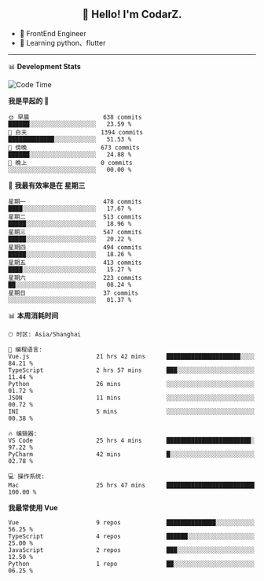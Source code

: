 <h2 align="center">👋 Hello! I'm CodarZ.</h2>

- 🔭 FrontEnd Engineer
- 🌱 Learning python、flutter

-------

📊 **Development Stats**

<!--START_SECTION:waka-->
![Code Time](http://img.shields.io/badge/Code%20Time-658%20hrs%2044%20mins-blue)

**我是早起的 🐤** 

```text
🌞 早晨                     638 commits         ██████░░░░░░░░░░░░░░░░░░░   23.59 % 
🌆 白天                     1394 commits        █████████████░░░░░░░░░░░░   51.53 % 
🌃 傍晚                     673 commits         ██████░░░░░░░░░░░░░░░░░░░   24.88 % 
🌙 晚上                     0 commits           ░░░░░░░░░░░░░░░░░░░░░░░░░   00.00 % 
```
📅 **我最有效率是在 星期三** 

```text
星期一                      478 commits         ████░░░░░░░░░░░░░░░░░░░░░   17.67 % 
星期二                      513 commits         █████░░░░░░░░░░░░░░░░░░░░   18.96 % 
星期三                      547 commits         █████░░░░░░░░░░░░░░░░░░░░   20.22 % 
星期四                      494 commits         █████░░░░░░░░░░░░░░░░░░░░   18.26 % 
星期五                      413 commits         ████░░░░░░░░░░░░░░░░░░░░░   15.27 % 
星期六                      223 commits         ██░░░░░░░░░░░░░░░░░░░░░░░   08.24 % 
星期日                      37 commits          ░░░░░░░░░░░░░░░░░░░░░░░░░   01.37 % 
```


📊 **本周消耗时间** 

```text
🕑︎ 时区: Asia/Shanghai

💬 编程语言: 
Vue.js                   21 hrs 42 mins      █████████████████████░░░░   84.21 % 
TypeScript               2 hrs 57 mins       ███░░░░░░░░░░░░░░░░░░░░░░   11.44 % 
Python                   26 mins             ░░░░░░░░░░░░░░░░░░░░░░░░░   01.72 % 
JSON                     11 mins             ░░░░░░░░░░░░░░░░░░░░░░░░░   00.72 % 
INI                      5 mins              ░░░░░░░░░░░░░░░░░░░░░░░░░   00.38 % 

🔥 编辑器: 
VS Code                  25 hrs 4 mins       ████████████████████████░   97.22 % 
PyCharm                  42 mins             █░░░░░░░░░░░░░░░░░░░░░░░░   02.78 % 

💻 操作系统: 
Mac                      25 hrs 47 mins      █████████████████████████   100.00 % 
```

**我最常使用 Vue** 

```text
Vue                      9 repos             ██████████████░░░░░░░░░░░   56.25 % 
TypeScript               4 repos             ██████░░░░░░░░░░░░░░░░░░░   25.00 % 
JavaScript               2 repos             ███░░░░░░░░░░░░░░░░░░░░░░   12.50 % 
Python                   1 repo              ██░░░░░░░░░░░░░░░░░░░░░░░   06.25 % 
```




<!--END_SECTION:waka-->

